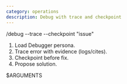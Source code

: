 ```yaml
---
category: operations
description: Debug with trace and checkpoint
---
```


/debug --trace --checkpoint "issue"

1. Load Debugger persona.
2. Trace error with evidence (logs/cites).
3. Checkpoint before fix.
4. Propose solution.

$ARGUMENTS
